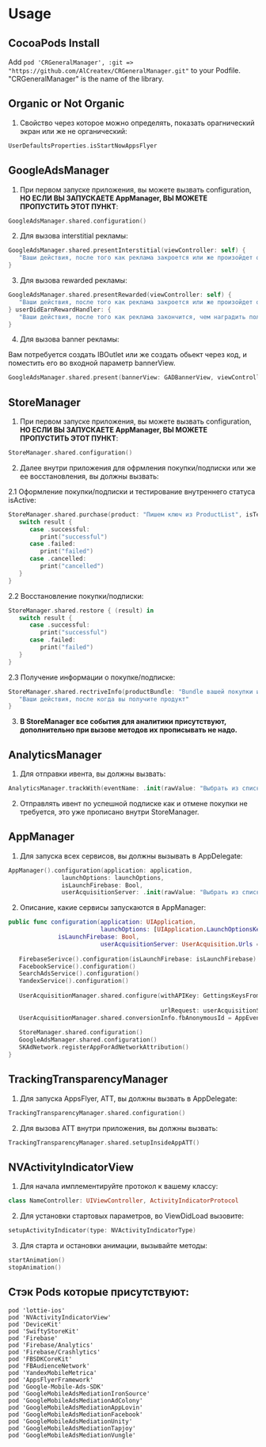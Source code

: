 # Usage

## CocoaPods Install
Add ```pod 'CRGeneralManager', :git => "https://github.com/AlCreatex/CRGeneralManager.git"``` to your Podfile. "CRGeneralManager" is the name of the library.


## Organic or Not Organic 
1. Свойство через которое можно определять, показать орагнический экран или же не органический:

```swift
UserDefaultsProperties.isStartNowAppsFlyer
```


## GoogleAdsManager
1. При первом запуске приложения, вы можете вызвать configuration, **НО ЕСЛИ ВЫ ЗАПУСКАЕТЕ AppManager, ВЫ МОЖЕТЕ ПРОПУСТИТЬ ЭТОТ ПУНКТ**:

```swift
GoogleAdsManager.shared.configuration()
```

2. Для вызова interstitial рекламы:

```swift
GoogleAdsManager.shared.presentInterstitial(viewController: self) {
   "Ваши действия, после того как реклама закроется или же произойдет ошибка загрузки рекламы"
}
```

3. Для вызова rewarded рекламы:

```swift
GoogleAdsManager.shared.presentRewarded(viewController: self) {
   "Ваши действия, после того как реклама закроется или же произойдет ошибка загрузки рекламы"
} userDidEarnRewardHandler: {
   "Ваши действия, после того как реклама закончится, чем наградить пользователя"     
}
```

4. Для вызова banner рекламы:

Вам потребуется создать IBOutlet или же создать обьект через код, и поместить его во входной параметр bannerView.
```swift
GoogleAdsManager.shared.present(bannerView: GADBannerView, viewController: self)
```


## StoreManager
1. При первом запуске приложения, вы можете вызвать configuration, **НО ЕСЛИ ВЫ ЗАПУСКАЕТЕ AppManager, ВЫ МОЖЕТЕ ПРОПУСТИТЬ ЭТОТ ПУНКТ**:

```swift
StoreManager.shared.configuration()
```

2. Далее внутри приложения для офрмления покупки/подписки или же ее восстановления, вы должны вызвать:

2.1 Оформление покупки/подписки и тестирование внутреннего статуса isActive:
```swift
StoreManager.shared.purchase(product: "Пишем ключ из ProductList", isTestingMode: Bool) { (result) in
   switch result {
      case .successful:
         print("successful")
      case .failed:
         print("failed")
      case .cancelled:
         print("cancelled")
   }
}
```

2.2 Восстановление покупки/подписки:
```swift
StoreManager.shared.restore { (result) in
   switch result {
      case .successful:
         print("successful")
      case .failed:
         print("failed")
   }
}
```
2.3 Получение информации о покупке/подписке:
```swift
StoreManager.shared.rectriveInfo(productBundle: "Bundle вашей покупки или подписки") { (product) in
   "Ваши действия, после когда вы получите продукт"
}
```

3. **В StoreManager все события для аналитики присутствуют, дополнительно при вызове методов их прописывать не надо.**


## AnalyticsManager
1. Для отправки ивента, вы должны вызвать:

```swift
AnalyticsManager.trackWith(eventName: .init(rawValue: "Выбрать из списка нужный вам ивент или же написать свой"))
```

2. Отправлять ивент по успешной подписке как и отмене покупки не требуется, это уже прописано внутри StoreManager.


## AppManager
1. Для запуска всех сервисов, вы должны вызывать в AppDelegate:

```swift
AppManager().configuration(application: application, 
			   launchOptions: launchOptions, 
			   isLaunchFirebase: Bool,
			   userAcquisitionServer: .init(rawValue: "Выбрать из списка нужный вам сервер или же написать свой"))
```

2. Описание, какие сервисы запускаются в AppManager:

```swift
public func configuration(application: UIApplication,
                          launchOptions: [UIApplication.LaunchOptionsKey: Any]?,
			  isLaunchFirebase: Bool,
                          userAcquisitionServer: UserAcquisition.Urls = .inapps) {
        
   FirebaseSerivce().configuration(isLaunchFirebase: isLaunchFirebase)
   FacebookService().configuration()
   SearchAdsService().configuration()
   YandexService().configuration()
        
   UserAcquisitionManager.shared.configure(withAPIKey: GettingsKeysFromPlist.getKey(from: Constants.NameFile.remoteConfig,
                                                                                    by: .userAcquisitionKey) as? String ?? "",
                                           urlRequest: userAcquisitionServer)
   UserAcquisitionManager.shared.conversionInfo.fbAnonymousId = AppEvents.anonymousID
        
   StoreManager.shared.configuration()
   GoogleAdsManager.shared.configuration()
   SKAdNetwork.registerAppForAdNetworkAttribution()
}
```


## TrackingTransparencyManager
1. Для запуска AppsFlyer, ATT, вы должны вызвать в AppDelegate:

```swift
TrackingTransparencyManager.shared.configuration()
```

2. Для вызова ATT внутри приложения, вы должны вызвать:

```swift
TrackingTransparencyManager.shared.setupInsideAppATT()
```


## NVActivityIndicatorView
1. Для начала имплементируйте протокол к вашему классу:

```swift
class NameController: UIViewController, ActivityIndicatorProtocol
```

2. Для установки стартовых параметров, во ViewDidLoad вызовите: 

```swift
setupActivityIndicator(type: NVActivityIndicatorType)
```

3. Для старта и остановки анимации, вызывайте методы:

```swift
startAnimation()
stopAnimation()
```


## Стэк Pods которые присутствуют:
```
pod 'lottie-ios'
pod 'NVActivityIndicatorView'
pod 'DeviceKit'
pod 'SwiftyStoreKit'
pod 'Firebase'
pod 'Firebase/Analytics'
pod 'Firebase/Crashlytics'
pod 'FBSDKCoreKit'
pod 'FBAudienceNetwork'
pod 'YandexMobileMetrica'
pod 'AppsFlyerFramework'
pod 'Google-Mobile-Ads-SDK'
pod 'GoogleMobileAdsMediationIronSource'
pod 'GoogleMobileAdsMediationAdColony'
pod 'GoogleMobileAdsMediationAppLovin'
pod 'GoogleMobileAdsMediationFacebook'
pod 'GoogleMobileAdsMediationUnity'
pod 'GoogleMobileAdsMediationTapjoy'
pod 'GoogleMobileAdsMediationVungle'
```
